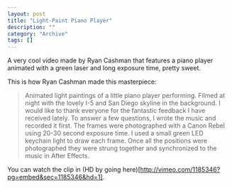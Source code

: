 ```yaml
--- 
layout: post 
title: "Light-Paint Piano Player"
description: ""
category: "Archive"
tags: []
---  
```

A very cool video made by Ryan Cashman that features a piano player animated with a green laser and long exposure time, pretty sweet.

This is how Ryan Cashman made this masterpiece:

> Animated light paintings of a little piano player performing. Filmed at night with the lovely I-5 and San Diego skyline in the background. I would like to thank everyone for the fantastic feedback I have received lately. To answer a few questions, I wrote the music and recorded it first. The frames were photographed with a Canon Rebel using 20-30 second exposure time. I used a small green LED keychain light to draw each frame. Once all the positions were photographed they were strung together and synchronized to the music in After Effects.

You can watch the clip in (HD by going here)[http://vimeo.com/1185346?pg=embed&sec=1185346&hd=1].